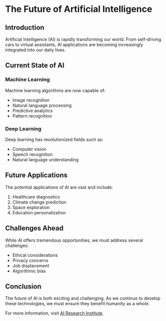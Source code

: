 # The Future of Artificial Intelligence

## Introduction

Artificial Intelligence (AI) is rapidly transforming our world. From self-driving cars to virtual assistants, AI applications are becoming increasingly integrated into our daily lives.

## Current State of AI

### Machine Learning
Machine learning algorithms are now capable of:
- Image recognition
- Natural language processing
- Predictive analytics
- Pattern recognition

### Deep Learning
Deep learning has revolutionized fields such as:
- Computer vision
- Speech recognition
- Natural language understanding

## Future Applications

The potential applications of AI are vast and include:
1. Healthcare diagnostics
2. Climate change prediction
3. Space exploration
4. Education personalization

## Challenges Ahead

While AI offers tremendous opportunities, we must address several challenges:
- Ethical considerations
- Privacy concerns
- Job displacement
- Algorithmic bias

## Conclusion

The future of AI is both exciting and challenging. As we continue to develop these technologies, we must ensure they benefit humanity as a whole.

For more information, visit [AI Research Institute](https://example.com/ai-research). 